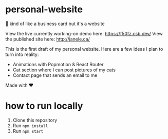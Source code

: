 # personal-website
:cherry_blossom: kind of like a business card but it's a website

View the live currently working-on demo here: https://f50fz.csb.dev/
View the published site here: http://janele.ca/

This is the first draft of my personal website. Here are a few ideas I plan to turn into reality: 
- Animations with Popmotion & React Router 
- Cat section where I can post pictures of my cats
- Contact page that sends an email to me

Made with :heart:

# how to run locally 

1. Clone this repository 
2. Run `npm install`
3. Run `npm start`
